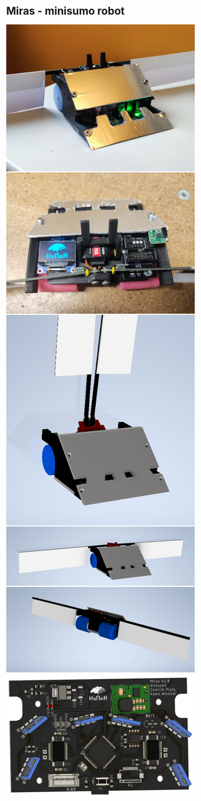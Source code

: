 # Miras - minisumo robot

<p align="center">
  <img src="/images/front_before_fights.png" />
  <img src="/images/top.jpg" />
  <img src="/images/render_front_folded.png" />
  <img src="/images/render_front.png" />
  <img src="/images/render_back.png" />
  <img src="/images/pcb_main_top.png" />
</p>